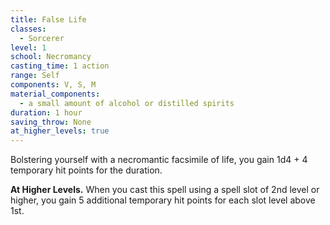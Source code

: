 ```yaml
---
title: False Life
classes:
  - Sorcerer
level: 1
school: Necromancy
casting_time: 1 action
range: Self
components: V, S, M
material_components:
  - a small amount of alcohol or distilled spirits
duration: 1 hour
saving_throw: None
at_higher_levels: true
---
```


Bolstering yourself with a necromantic facsimile of life, you gain 1d4 + 4 temporary hit points for the duration.

**At Higher Levels.** When you cast this spell using a spell slot of 2nd level or higher, you gain 5 additional temporary hit points for each slot level above 1st.
